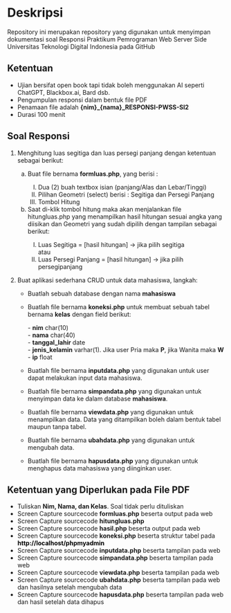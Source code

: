 # Deskripsi
Repository ini merupakan repository yang digunakan untuk menyimpan dokumentasi soal Responsi Praktikum Pemrograman Web Server Side Universitas Teknologi Digital Indonesia pada GitHub

## Ketentuan
- Ujian bersifat open book tapi tidak boleh menggunakan AI seperti ChatGPT, Blackbox.ai, Bard dsb.
- Pengumpulan responsi dalam bentuk file PDF
- Penamaan file adalah <b>{nim}_{nama}_RESPONSI-PWSS-SI2</b>
- Durasi 100 menit

## Soal Responsi
1. Menghitung luas segitiga dan luas persegi panjang dengan ketentuan sebagai berikut:
    <ol>
    <li type="a">Buat file bernama <b>formluas.php</b>, yang berisi :</li>
        <ol>
        <li type="I">Dua (2) buah textbox isian (panjang/Alas dan Lebar/Tinggi)</li>
        <li type="I">Pilihan Geometri (select) berisi : Segitiga dan Persegi Panjang</li>
        <li type="I">Tombol Hitung</li>
        </ol>
    <li type="a">Saat di-klik tombol hitung maka akan menjalankan file hitungluas.php yang menampilkan hasil hitungan sesuai angka yang diisikan dan Geometri yang sudah dipilih dengan tampilan sebagai berikut:</li>
        <ol>
            <li type="I">Luas Segitiga = [hasil hitungan] → jika pilih segitiga</li>
            atau
            <li type="I">Luas Persegi Panjang = [hasil hitungan] → jika pilih persegipanjang</li>
        </ol>
    </ol>

2. Buat aplikasi sederhana CRUD untuk data mahasiswa, langkah:
    * <p>Buatlah sebuah database dengan nama <b>mahasiswa</b></p>
    * <p>Buatlah file bernama <b>koneksi.php</b> untuk membuat sebuah tabel bernama <b>kelas</b> dengan field berikut:</p>
        - <b>nim</b> char(10) <br>
        - <b>nama</b> char(40) <br>
        - <b>tanggal_lahir</b> date <br>
        - <b>jenis_kelamin</b> varhar(1). Jika user Pria maka <b>P</b>, jika Wanita maka <b>W</b><br>
        - <b>ip</b> float <br>
    * <p>Buatlah file bernama <b>inputdata.php</b> yang digunakan untuk user dapat melakukan input data mahasiswa.</p>
    * <p>Buatlah file bernama <b>simpandata.php</b> yang digunakan untuk menyimpan data ke dalam database <b>mahasiswa</b>.</p>
    * <p>Buatlah file bernama <b>viewdata.php</b> yang digunakan untuk menampilkan data. Data yang ditampilkan boleh dalam bentuk tabel maupun tanpa tabel.</p>
    * <p>Buatlah file bernama <b>ubahdata.php</b> yang digunakan untuk mengubah data.</p>
    * <p>Buatlah file bernama <b>hapusdata.php</b> yang digunakan untuk menghapus data mahasiswa yang diinginkan user.</p>

## Ketentuan yang Diperlukan pada File PDF
- Tuliskan <b>Nim, Nama, dan Kelas</b>. Soal tidak perlu dituliskan
- Screen Capture sourcecode <b>formluas.php</b> beserta output pada web
- Screen Capture sourcecode <b>hitungluas.php</b>
- Screen Capture sourcecode <b>hasil.php</b> beserta output pada web
- Screen Capture sourcecode <b>koneksi.php</b> beserta struktur tabel pada <b style="color: black;">http://localhost/phpmyadmin</b>
- Screen Capture sourcecode <b>inputdata.php</b> beserta tampilan pada web
- Screen Capture sourcecode <b>simpandata.php</b> beserta tampilan pada web
- Screen Capture sourcecode <b>viewdata.php</b> beserta tampilan pada web
- Screen Capture sourcecode <b>ubahdata.php</b> beserta tampilan pada web dan hasilnya setelah mengubah data
- Screen Capture sourcecode <b>hapusdata.php</b> beserta tampilan pada web dan hasil setelah data dihapus
